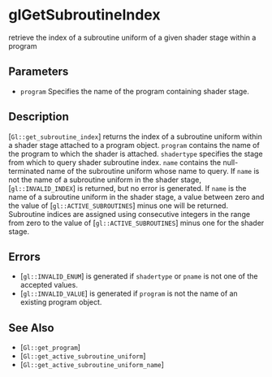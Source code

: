 # glGetSubroutineIndex
retrieve the index of a subroutine uniform of a given shader stage
  within a program

## Parameters
- `program`
  Specifies the name of the program containing shader stage.

## Description
[`Gl::get_subroutine_index`] returns the index of a subroutine uniform
  within a shader stage attached to a program object. `program` contains
  the name of the program to which the shader is attached. `shadertype`
  specifies the stage from which to query shader subroutine index.
  `name` contains the null-terminated name of the subroutine uniform
  whose name to query.
If `name` is not the name of a subroutine uniform in the shader stage,
  [`gl::INVALID_INDEX`] is returned, but no error is generated. If
  `name` is the name of a subroutine uniform in the shader stage, a
  value between zero and the value of [`gl::ACTIVE_SUBROUTINES`] minus
  one will be returned. Subroutine indices are assigned using
  consecutive integers in the range from zero to the value of
  [`gl::ACTIVE_SUBROUTINES`] minus one for the shader stage.

## Errors
- [`gl::INVALID_ENUM`] is generated if `shadertype` or `pname` is not
  one of the accepted values.
- [`gl::INVALID_VALUE`] is generated if `program` is not the name of an
  existing program object.

## See Also
- [`Gl::get_program`]
- [`Gl::get_active_subroutine_uniform`]
- [`Gl::get_active_subroutine_uniform_name`]
